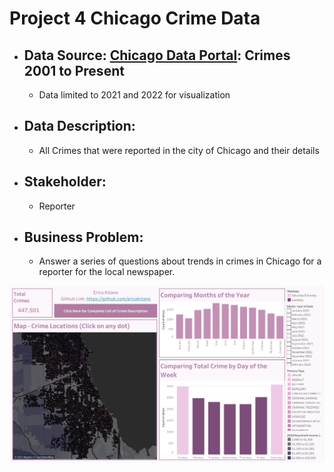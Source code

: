# Project 4 Chicago Crime Data


- ## Data Source: [Chicago Data Portal](https://data.cityofchicago.org/Public-Safety/Crimes-2001-to-Present/ijzp-q8t2): Crimes 2001 to Present
  - Data limited to 2021 and 2022 for visualization

- ## Data Description:
  - All Crimes that were reported in the city of Chicago and their details
  
- ## Stakeholder:
  - Reporter

- ## Business Problem: 
  - Answer a series of questions about trends in crimes in Chicago for a reporter for the local newspaper.
  

 
<img src = "Main Dashboard.png">